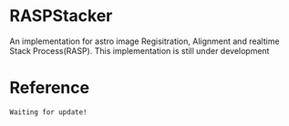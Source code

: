 # RASPStacker

An implementation for astro image Regisitration, Alignment and realtime Stack Process(RASP). This implementation is still under development

# Reference
```
Waiting for update!
```
